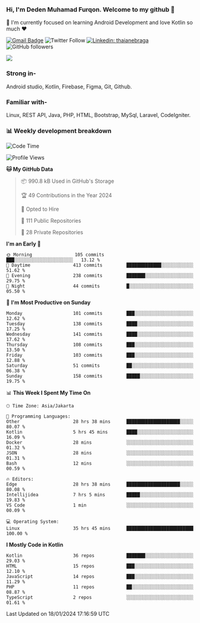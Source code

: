 ### Hi, I'm Deden Muhamad Furqon. Welcome to my github 👋

<!--
**furqoncreative/furqoncreative** is a ✨ _special_ ✨ repository because its `README.md` (this file) appears on your GitHub profile.

Here are some ideas to get you started:

- 🔭 I’m currently working on ...
- 👯 I’m looking to collaborate on ...
- 🤔 I’m looking for help with ...
- 💬 Ask me about ...
- 📫 How to reach me: ...
- 😄 Pronouns: ...
- ⚡ Fun fact: ...
-->

  🌱 I'm currently focused on learning Android Development and love Kotlin so much ❤ 

[![Gmail Badge](https://img.shields.io/badge/-furqoncreative24@gmail.com-c14438?style=flat-square&logo=Gmail&logoColor=white&link=mailto:furqoncreative24@gmail.com)](mailto:furqoncreative24@gmail.com)
![Twitter Follow](https://img.shields.io/twitter/follow/furqoncreative?label=Follow)
[![Linkedin: thaianebraga](https://img.shields.io/badge/-Deden_Muhamad_Furqon-blue?style=flat-square&logo=Linkedin&logoColor=white&link=https://www.linkedin.com/in/anmol-p-singh/)](https://www.linkedin.com/in/furqoncreative/)
![GitHub followers](https://img.shields.io/github/followers/furqoncreative?label=Follow&style=social)

<img src="https://github-readme-stats.sera5-dev.vercel.app/api?username=furqoncreative&hide=stars&show_icons=true&count_private=true&include_all_commits=true&title_color=#008080&icon_color=#008080&hide_border=true" width="">

### Strong in-

Android studio, Kotlin, Firebase, Figma, Git, Github.

### Familiar with-
Linux, REST API, Java, PHP, HTML, Bootstrap, MySql, Laravel, CodeIgniter.

### 📊 Weekly development breakdown

<!--START_SECTION:waka-->
![Code Time](http://img.shields.io/badge/Code%20Time-1%2C753%20hrs%2042%20mins-blue)

![Profile Views](http://img.shields.io/badge/Profile%20Views-5-blue)

**🐱 My GitHub Data** 

> 📦 990.8 kB Used in GitHub's Storage 
 > 
> 🏆 49 Contributions in the Year 2024
 > 
> 💼 Opted to Hire
 > 
> 📜 111 Public Repositories 
 > 
> 🔑 28 Private Repositories 
 > 
**I'm an Early 🐤** 

```text
🌞 Morning                105 commits         ███░░░░░░░░░░░░░░░░░░░░░░   13.12 % 
🌆 Daytime                413 commits         █████████████░░░░░░░░░░░░   51.62 % 
🌃 Evening                238 commits         ███████░░░░░░░░░░░░░░░░░░   29.75 % 
🌙 Night                  44 commits          █░░░░░░░░░░░░░░░░░░░░░░░░   05.50 % 
```
📅 **I'm Most Productive on Sunday** 

```text
Monday                   101 commits         ███░░░░░░░░░░░░░░░░░░░░░░   12.62 % 
Tuesday                  138 commits         ████░░░░░░░░░░░░░░░░░░░░░   17.25 % 
Wednesday                141 commits         ████░░░░░░░░░░░░░░░░░░░░░   17.62 % 
Thursday                 108 commits         ███░░░░░░░░░░░░░░░░░░░░░░   13.50 % 
Friday                   103 commits         ███░░░░░░░░░░░░░░░░░░░░░░   12.88 % 
Saturday                 51 commits          ██░░░░░░░░░░░░░░░░░░░░░░░   06.38 % 
Sunday                   158 commits         █████░░░░░░░░░░░░░░░░░░░░   19.75 % 
```


📊 **This Week I Spent My Time On** 

```text
🕑︎ Time Zone: Asia/Jakarta

💬 Programming Languages: 
Other                    28 hrs 38 mins      ████████████████████░░░░░   80.07 % 
Kotlin                   5 hrs 45 mins       ████░░░░░░░░░░░░░░░░░░░░░   16.09 % 
Docker                   28 mins             ░░░░░░░░░░░░░░░░░░░░░░░░░   01.32 % 
JSON                     28 mins             ░░░░░░░░░░░░░░░░░░░░░░░░░   01.31 % 
Bash                     12 mins             ░░░░░░░░░░░░░░░░░░░░░░░░░   00.59 % 

🔥 Editors: 
Edge                     28 hrs 38 mins      ████████████████████░░░░░   80.08 % 
Intellijidea             7 hrs 5 mins        █████░░░░░░░░░░░░░░░░░░░░   19.83 % 
VS Code                  1 min               ░░░░░░░░░░░░░░░░░░░░░░░░░   00.09 % 

💻 Operating System: 
Linux                    35 hrs 45 mins      █████████████████████████   100.00 % 
```

**I Mostly Code in Kotlin** 

```text
Kotlin                   36 repos            ███████░░░░░░░░░░░░░░░░░░   29.03 % 
HTML                     15 repos            ███░░░░░░░░░░░░░░░░░░░░░░   12.10 % 
JavaScript               14 repos            ███░░░░░░░░░░░░░░░░░░░░░░   11.29 % 
PHP                      11 repos            ██░░░░░░░░░░░░░░░░░░░░░░░   08.87 % 
TypeScript               2 repos             ░░░░░░░░░░░░░░░░░░░░░░░░░   01.61 % 
```




 Last Updated on 18/01/2024 17:16:59 UTC
<!--END_SECTION:waka-->
